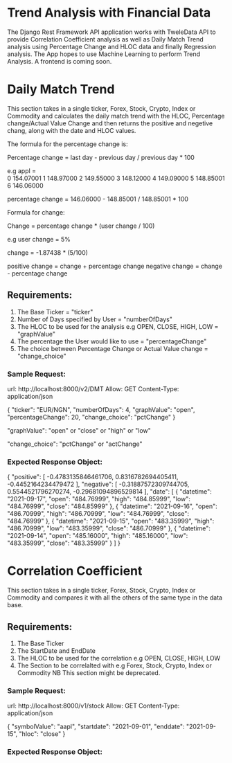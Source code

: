 # Trend Analysis with Financial Data
The Django Rest Framework API application works with TweleData API to provide Correlation Coefficient analysis as well as Daily Match Trend analysis using Percentage Change and HLOC data and finally Regression analysis.
The App hopes to use Machine Learning to perform Trend Analysis. A frontend is coming soon.

# Daily Match Trend
This section takes in a single ticker, Forex, Stock, Crypto, Index or Commodity and calculates the daily match trend with the HLOC, Percentage change/Actual Value Change and then returns the positive and negetive chang, along with the date and HLOC values.

The formula for the percentage change is:

Percentage change = last day - previous day / previous day * 100

e.g appl =  
0    154.07001
1    148.97000
2    149.55000
3    148.12000
4    149.09000
5    148.85001
6    146.06000

percentage change = 146.06000 - 148.85001 / 148.85001 * 100

Formula for change:

Change = percentage change * (user change / 100)

e.g user change = 5%

change = -1.87438 * (5/100)

positive change = change + percentage change
negative change = change - percentage change

## Requirements:
1. The Base Ticker = "ticker"
2. Number of Days specified by User = "numberOfDays"
3. The HLOC to be used for the analysis e.g OPEN, CLOSE, HIGH, LOW = "graphValue"
4. The percentage the User would like to use = "percentageChange"
5. The choice between Percentage Change or Actual Value change = "change_choice"

### Sample Request:
url: http://localhost:8000/v2/DMT 
Allow: GET
Content-Type: application/json

{
    "ticker": "EUR/NGN",
    "numberOfDays": 4,
    "graphValue": "open",
    "percentageChange": 20,
    "change_choice": "pctChange"
}

"graphValue": "open" or "close" or "high" or "low"

"change_choice": "pctChange" or "actChange"

### Expected Response Object: 

{
    "positive": [
        -0.4783135846461706,
        0.8316782694405411,
        -0.4452164234479472
    ],
    "negative": [
        -0.31887572309744705,
        0.5544521796270274,
        -0.29681094896529814
    ],
    "date": [
        {
            "datetime": "2021-09-17",
            "open": "484.76999",
            "high": "484.85999",
            "low": "484.76999",
            "close": "484.85999"
        },
        {
            "datetime": "2021-09-16",
            "open": "486.70999",
            "high": "486.70999",
            "low": "484.76999",
            "close": "484.76999"
        },
        {
            "datetime": "2021-09-15",
            "open": "483.35999",
            "high": "486.70999",
            "low": "483.35999",
            "close": "486.70999"
        },
        {
            "datetime": "2021-09-14",
            "open": "485.16000",
            "high": "485.16000",
            "low": "483.35999",
            "close": "483.35999"
        }
    ]
}

# Correlation Coefficient
This section takes in a single ticker, Forex, Stock, Crypto, Index or Commodity and compares it with all the others of the same type in the data base.
## Requirements:
1. The Base Ticker
2. The StartDate and EndDate
3. The HLOC to be used for the correlation e.g OPEN, CLOSE, HIGH, LOW
4. The Section to be correlalted with e.g Forex, Stock, Crypto, Index or Commodity NB This section might be deprecated.

### Sample Request:
url: http://localhost:8000/v1/stock 
Allow: GET
Content-Type: application/json

{
    "symbolValue": "aapl",
    "startdate": "2021-09-01",
    "enddate": "2021-09-15",
    "hloc": "close"
}

### Expected Response Object: 